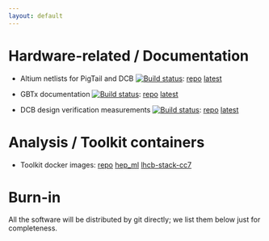 ```yaml
---
layout: default
---
```


# Hardware-related / Documentation
* Altium netlists for PigTail and DCB
[![Build status](
https://travis-ci.com/ZishuoYang/UT-Backplane-mapping.svg?master)](
https://travis-ci.com/ZishuoYang/UT-Backplane-mapping):
[repo](https://github.com/ZishuoYang/UT-Backplane-mapping)
[latest](https://github.com/ZishuoYang/UT-Backplane-mapping/releases/latest)

* GBTx documentation
[![Build status](
https://travis-ci.com/ypsun-umd/gbtx_communication_doc.svg?master)](
https://travis-ci.com/ypsun-umd/gbtx_communication_doc):
[repo](https://github.com/ypsun-umd/gbtx_communication_doc)
[latest](https://github.com/ypsun-umd/gbtx_communication_doc/releases/latest)

* DCB design verification measurements
[![Build status](
https://travis-ci.com/ypsun-umd/dcb_design_verification_measurements.svg?master)](
https://travis-ci.com/ypsun-umd/dcb_design_verification_measurements):
[repo](https://github.com/ypsun-umd/dcb_design_verification_measurements)
[latest](https://github.com/ypsun-umd/dcb_design_verification_measurements/releases/latest)


# Analysis / Toolkit containers
* Toolkit docker images:
[repo](https://github.com/ypsun-umd/docker-images)
[hep_ml](https://hub.docker.com/r/ypsunumd/hep_ml)
[lhcb-stack-cc7](https://hub.docker.com/r/ypsunumd/lhcb-stack-cc7)


# Burn-in
All the software will be distributed by git directly;
we list them below just for completeness.
